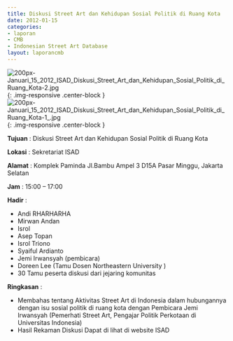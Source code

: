 ```yaml
---
title: Diskusi Street Art dan Kehidupan Sosial Politik di Ruang Kota
date: 2012-01-15
categories:
- laporan
- CMB
- Indonesian Street Art Database
layout: laporancmb
---
```


![200px-Januari_15_2012_ISAD_Diskusi_Street_Art_dan_Kehidupan_Sosial_Politik_di_Ruang_Kota-2.jpg](/uploads/200px-Januari_15_2012_ISAD_Diskusi_Street_Art_dan_Kehidupan_Sosial_Politik_di_Ruang_Kota-2.jpg){: .img-responsive .center-block }	
![200px-Januari_15_2012_ISAD_Diskusi_Street_Art_dan_Kehidupan_Sosial_Politik_di_Ruang_Kota-1_.jpg](/uploads/200px-Januari_15_2012_ISAD_Diskusi_Street_Art_dan_Kehidupan_Sosial_Politik_di_Ruang_Kota-1_.jpg){: .img-responsive .center-block }	
	
**Tujuan** :	Diskusi Street Art dan Kehidupan Sosial Politik di Ruang Kota
	
**Lokasi** :	Sekretariat ISAD
	
**Alamat** : 	Komplek Paminda Jl.Bambu Ampel 3 D15A Pasar Minggu, Jakarta Selatan
	
**Jam** :	15:00 – 17:00
	
**Hadir** :	
*	Andi RHARHARHA
*	Mirwan Andan
*	Isrol
*	Asep Topan
*	Isrol Triono
*	Syaiful Ardianto
*	Jemi Irwansyah (pembicara)
*	Doreen Lee (Tamu Dosen Northeastern University )
*	30 Tamu peserta diskusi dari jejaring komunitas

**Ringkasan** :	
*	Membahas tentang Aktivitas Street Art di Indonesia dalam hubungannya dengan isu sosial politik di ruang kota dengan Pembicara Jemi Irwansyah (Pemerhati Street Art, Pengajar Politik Perkotaan di Universitas Indonesia)
*	Hasil Rekaman Diskusi Dapat di lihat di website ISAD
